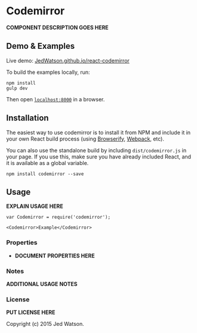 # Codemirror

__COMPONENT DESCRIPTION GOES HERE__


## Demo & Examples

Live demo: [JedWatson.github.io/react-codemirror](http://JedWatson.github.io/react-codemirror/)

To build the examples locally, run:

```
npm install
gulp dev
```

Then open [`localhost:8000`](http://localhost:8000) in a browser.


## Installation

The easiest way to use codemirror is to install it from NPM and include it in your own React build process (using [Browserify](http://browserify.org), [Webpack](http://webpack.github.io/), etc).

You can also use the standalone build by including `dist/codemirror.js` in your page. If you use this, make sure you have already included React, and it is available as a global variable.

```
npm install codemirror --save
```


## Usage

__EXPLAIN USAGE HERE__

```
var Codemirror = require('codemirror');

<Codemirror>Example</Codemirror>
```

### Properties

* __DOCUMENT PROPERTIES HERE__

### Notes

__ADDITIONAL USAGE NOTES__

### License

__PUT LICENSE HERE__

Copyright (c) 2015 Jed Watson.


